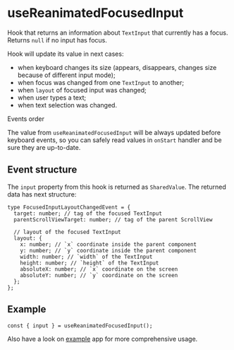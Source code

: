 # useReanimatedFocusedInput

Hook that returns an information about `TextInput` that currently has a focus. Returns `null` if no input has focus.

Hook will update its value in next cases:

* when keyboard changes its size (appears, disappears, changes size because of different input mode);
* when focus was changed from one `TextInput` to another;
* when `layout` of focused input was changed;
* when user types a text;
* when text selection was changed.

Events order

The value from `useReanimatedFocusedInput` will be always updated before keyboard events, so you can safely read values in `onStart` handler and be sure they are up-to-date.

## Event structure[​](/react-native-keyboard-controller/pr-preview/pr-1016/docs/api/hooks/input/use-reanimated-focused-input.md#event-structure "Direct link to Event structure")

The `input` property from this hook is returned as `SharedValue`. The returned data has next structure:

```
type FocusedInputLayoutChangedEvent = {
  target: number; // tag of the focused TextInput
  parentScrollViewTarget: number; // tag of the parent ScrollView

  // layout of the focused TextInput
  layout: {
    x: number; // `x` coordinate inside the parent component
    y: number; // `y` coordinate inside the parent component
    width: number; // `width` of the TextInput
    height: number; // `height` of the TextInput
    absoluteX: number; // `x` coordinate on the screen
    absoluteY: number; // `y` coordinate on the screen
  };
};
```

## Example[​](/react-native-keyboard-controller/pr-preview/pr-1016/docs/api/hooks/input/use-reanimated-focused-input.md#example "Direct link to Example")

```
const { input } = useReanimatedFocusedInput();
```

Also have a look on [example](https://github.com/kirillzyusko/react-native-keyboard-controller/tree/main/example) app for more comprehensive usage.
